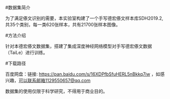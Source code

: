 #数据集简介

为了满足傣文识别的需要，本实验室构建了一个手写德宏傣文样本库SDH2019.2,共35个类别，每一类620张样本，共有21700张样本图像。

#方法介绍

针对本德宏傣文数据集，搭建了集成深度神经网络模型对手写德宏傣文数据（TaiLe）进行训练。

#下载路径

百度网盘：链接: https://pan.baidu.com/s/16XDPfbSfuHERL5nBkkq7iw ，如感兴趣，可以联系邮箱1129550657@qq.com

数据集的使用仅限于科学研究，不得用于商业目的。
